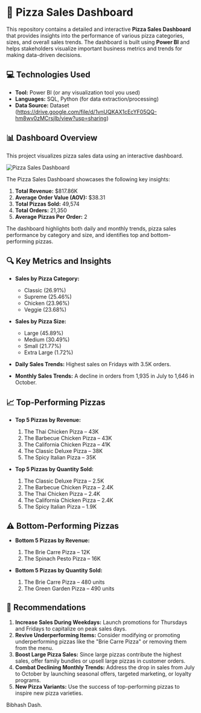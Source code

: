 # 🍕 Pizza Sales Dashboard

This repository contains a detailed and interactive **Pizza Sales Dashboard** that provides insights into the performance of various pizza categories, sizes, and overall sales trends. The dashboard is built using **Power BI** and helps stakeholders visualize important business metrics and trends for making data-driven decisions.

## 💻 Technologies Used

- **Tool:** Power BI (or any visualization tool you used)
- **Languages:** SQL, Python (for data extraction/processing)
- **Data Source:** Dataset (https://drive.google.com/file/d/1vnUQKAX1cEcYF05QQ-hm8wv0zMCrsjIb/view?usp=sharing)

## 📊 Dashboard Overview

This project visualizes pizza sales data using an interactive dashboard.

![Pizza Sales Dashboard](https://drive.google.com/file/d/1e4Q5OePn5NCu7_w3goix2ShucEJbKU99/view?usp=sharing)

The Pizza Sales Dashboard showcases the following key insights:

1. **Total Revenue:** $817.86K  
2. **Average Order Value (AOV):** $38.31  
3. **Total Pizzas Sold:** 49,574  
4. **Total Orders:** 21,350  
5. **Average Pizzas Per Order:** 2  

The dashboard highlights both daily and monthly trends, pizza sales performance by category and size, and identifies top and bottom-performing pizzas.

## 🔍 Key Metrics and Insights

- **Sales by Pizza Category:**
  - Classic (26.91%)
  - Supreme (25.46%)
  - Chicken (23.96%)
  - Veggie (23.68%)

- **Sales by Pizza Size:**
  - Large (45.89%)
  - Medium (30.49%)
  - Small (21.77%)
  - Extra Large (1.72%)

- **Daily Sales Trends:** Highest sales on Fridays with 3.5K orders.  
- **Monthly Sales Trends:** A decline in orders from 1,935 in July to 1,646 in October.  

## 📈 Top-Performing Pizzas

- **Top 5 Pizzas by Revenue:**
  1. The Thai Chicken Pizza – 43K
  2. The Barbecue Chicken Pizza – 43K
  3. The California Chicken Pizza – 41K
  4. The Classic Deluxe Pizza – 38K
  5. The Spicy Italian Pizza – 35K

- **Top 5 Pizzas by Quantity Sold:**
  1. The Classic Deluxe Pizza – 2.5K
  2. The Barbecue Chicken Pizza – 2.4K
  3. The Thai Chicken Pizza – 2.4K
  4. The California Chicken Pizza – 2.4K
  5. The Spicy Italian Pizza – 1.9K

## ⚠️ Bottom-Performing Pizzas

- **Bottom 5 Pizzas by Revenue:**
  1. The Brie Carre Pizza – 12K
  2. The Spinach Pesto Pizza – 16K

- **Bottom 5 Pizzas by Quantity Sold:**
  1. The Brie Carre Pizza – 480 units
  2. The Green Garden Pizza – 490 units

## 📝 Recommendations

1. **Increase Sales During Weekdays:** Launch promotions for Thursdays and Fridays to capitalize on peak sales days.
2. **Revive Underperforming Items:** Consider modifying or promoting underperforming pizzas like the "Brie Carre Pizza" or removing them from the menu.
3. **Boost Large Pizza Sales:** Since large pizzas contribute the highest sales, offer family bundles or upsell large pizzas in customer orders.
4. **Combat Declining Monthly Trends:** Address the drop in sales from July to October by launching seasonal offers, targeted marketing, or loyalty programs.
5. **New Pizza Variants:** Use the success of top-performing pizzas to inspire new pizza varieties.



Bibhash Dash.

